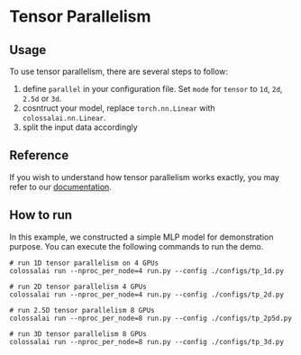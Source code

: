 # Tensor Parallelism

## Usage

To use tensor parallelism, there are several steps to follow:

1. define `parallel` in your configuration file. Set `mode` for `tensor` to `1d`, `2d`, `2.5d` or `3d`.
2. cosntruct your model, replace `torch.nn.Linear` with `colossalai.nn.Linear`.
3. split the input data accordingly

## Reference

If you wish to understand how tensor parallelism works exactly, you may refer to our [documentation](www.colossalai.org).


## How to run

In this example, we constructed a simple MLP model for demonstration purpose. You can execute the following commands to run the demo.

```shell
# run 1D tensor parallelism on 4 GPUs
colossalai run --nproc_per_node=4 run.py --config ./configs/tp_1d.py

# run 2D tensor parallelism 4 GPUs
colossalai run --nproc_per_node=4 run.py --config ./configs/tp_2d.py

# run 2.5D tensor parallelism 8 GPUs
colossalai run --nproc_per_node=8 run.py --config ./configs/tp_2p5d.py

# run 3D tensor parallelism 8 GPUs
colossalai run --nproc_per_node=8 run.py --config ./configs/tp_3d.py
```
